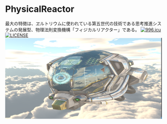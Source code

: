 # PhysicalReactor
最大の特徴は、ヱルトリウムに使われている第五世代の技術である思考推進システムの発展型、物理法則変換機構「フィジカルリアクター」である。
[![996.icu](https://img.shields.io/badge/link-996.icu-red.svg)](https://996.icu)
[![LICENSE](https://img.shields.io/badge/license-Anti%20996-blue.svg)](https://github.com/996icu/996.ICU/blob/master/LICENSE)
![image](https://github.com/jacksparowtxz/PhysicalReactor/blob/master/PhysicalReactor/RE/capture.PNG?raw=true)
